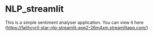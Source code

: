# NLP_streamlit

This is a simple sentiment analyser application.
You can view it here (https://faithcyril-star-nlp-streamlit-app2-26m4xm.streamlitapp.com/)
